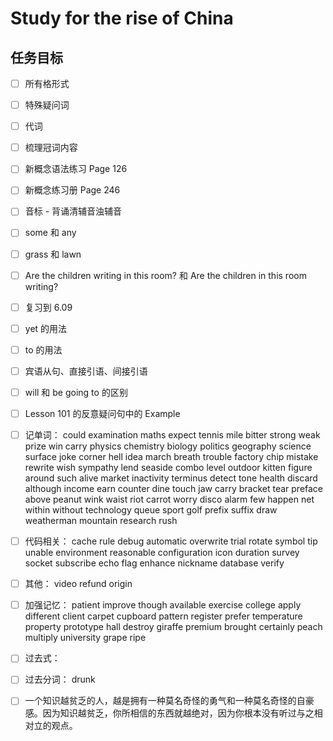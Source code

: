 # Study for the rise of China

## 任务目标

- [ ] 所有格形式

- [ ] 特殊疑问词

- [ ] 代词

- [ ] 梳理冠词内容

- [ ] 新概念语法练习 Page 126

- [ ] 新概念练习册 Page 246

- [ ] 音标 - 背诵清辅音浊辅音

- [ ] some 和 any

- [ ] grass 和 lawn

- [ ] Are the children writing in this room? 和 Are the children in this room writing?

- [ ] 复习到 6.09

- [ ] yet 的用法

- [ ] to 的用法

- [ ] 宾语从句、直接引语、间接引语

- [ ] will 和 be going to 的区别

- [ ] Lesson 101 的反意疑问句中的 Example

- [ ] 记单词： could examination maths expect tennis mile bitter strong weak prize win carry physics chemistry biology politics geography science surface joke corner hell idea march breath trouble factory chip mistake rewrite wish sympathy lend seaside combo level outdoor kitten figure around such alive market inactivity terminus detect tone health discard although income earn counter dine touch jaw carry bracket tear preface above peanut wink waist riot carrot worry disco alarm few happen net within without technology queue sport golf prefix suffix draw weatherman mountain research rush

- [ ] 代码相关： cache rule debug automatic overwrite trial rotate symbol tip unable environment reasonable configuration icon duration survey socket subscribe echo flag enhance nickname database verify

- [ ] 其他： video refund origin

- [ ] 加强记忆： patient improve though available exercise college apply different client carpet cupboard pattern register prefer temperature property prototype hall destroy giraffe premium brought certainly peach multiply university grape ripe

- [ ] 过去式：

- [ ] 过去分词： drunk

- [ ] 一个知识越贫乏的人，越是拥有一种莫名奇怪的勇气和一种莫名奇怪的自豪感。因为知识越贫乏，你所相信的东西就越绝对，因为你根本没有听过与之相对立的观点。
